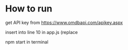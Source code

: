 # How to run

get API key from https://www.omdbapi.com/apikey.aspx

insert into line 10 in app.js (replace <api key>

npm start in terminal
